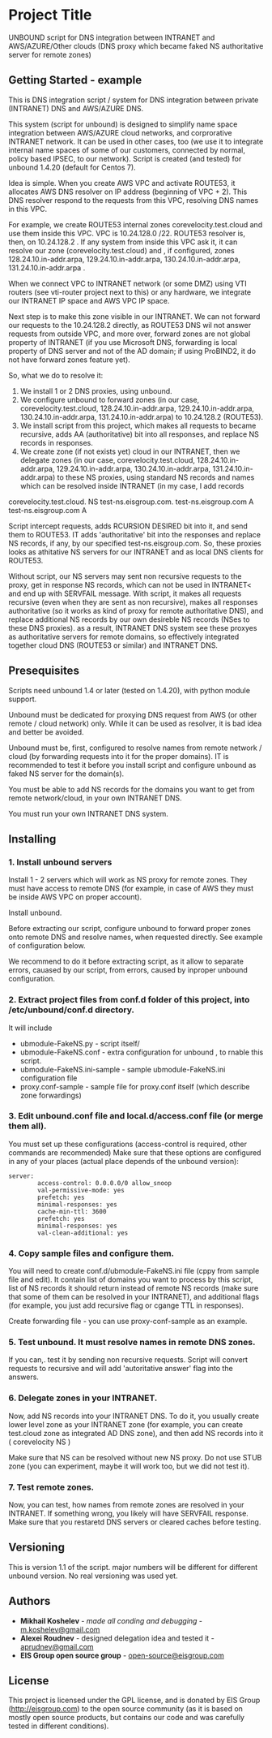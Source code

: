 # Project Title

UNBOUND script for DNS integration between INTRANET and AWS/AZURE/Other clouds
(DNS proxy which became faked NS authoritative server for remote zones)

## Getting Started - example
This is DNS integration script / system for DNS integration between private (INTRANET) DNS and AWS/AZURE DNS. 

This system (script for unbound) is designed to simplify name space integration between 
AWS/AZURE cloud networks, and corprorative INTRANET network. It can be used in other cases, 
too (we use it to integrate internal name spaces of some of our customers, connected by normal,
policy based IPSEC, to our network). 
Script is created (and tested) for unbound 1.4.20 (default for Centos 7).

Idea is simple. When you create AWS VPC and activate ROUTE53, it allocates AWS DNS resolver on IP address (beginning of VPC + 2). 
This DNS resolver respond to the requests from this VPC, resolving DNS names in this VPC.

For example, we create ROUTE53 internal zones corevelocity.test.cloud and use them inside this VPC. VPC is 10.24.128.0 /22. ROUTE53 resolver is, then, on 10.24.128.2 . If any system from inside this VPC ask it, it can resolve our zone (corevelocity.test.cloud) and , if configured, zones 128.24.10.in-addr.arpa, 129.24.10.in-addr.arpa, 130.24.10.in-addr.arpa, 131.24.10.in-addr.arpa .

When we connect VPC to INTRANET network (or some DMZ) using VTI routers (see vti-router project next to this) or any hardware,
we integrate our INTRANET IP space and AWS VPC IP space. 

Next step is to make this zone visible in our INTRANET. We can not forward our requests to the 10.24.128.2 directly, as ROUTE53 DNS wil not answer requests from outside VPC, and more over, forward zones are not global property of INTRANET (if you use Microsoft DNS, forwarding is local property of DNS server and not of the AD domain; if using ProBIND2, it do not have forward zones feature yet).

So, what we do to resolve it:
1) We install 1 or 2 DNS proxies, using unbound.
2) We configure unbound to forward zones (in our case, corevelocity.test.cloud,  128.24.10.in-addr.arpa, 129.24.10.in-addr.arpa, 130.24.10.in-addr.arpa, 131.24.10.in-addr.arpa) to 10.24.128.2 (ROUTE53).
3) We install script from this project, which makes all requests to became recursive, adds AA (authoritative) bit into all responses, and replace NS records in responses.
4) We create zone (if not exists yet) cloud in our INTRANET, then we delegate zones (in our case, corevelocity.test.cloud,  128.24.10.in-addr.arpa, 129.24.10.in-addr.arpa, 130.24.10.in-addr.arpa, 131.24.10.in-addr.arpa) to these NS proxies, using standard NS records and names which can be resolved inside INTRANET (in my case, I add records

  corevelocity.test.cloud. NS test-ns.eisgroup.com.
  test-ns.eisgroup.com A <IP of first NS proxy>
  test-ns.eisgroup.com A <IP of second NS proxy>


Script intercept requests, adds RCURSION DESIRED bit into it, and send them to ROUTE53. IT adds 'authoritative' bit into the responses and replace NS records, if any, by our specified test-ns.eisgroup.com.  So, these proxies looks as athitative NS servers for our INTRANET and as local DNS clients for ROUTE53.

Without script, our NS servers may sent non recursive requests to the proxy, get in response
NS records, which can not be used in INTRANET< and end up with SERVFAIL message. With script, 
it makes all requests recursive (even when they are sent as non recursive), makes all 
responses authoritative (so it works as kind of proxy for remote authoritative DNS),
and replace additional NS records by our own desireble NS records (NSes to these DNS proxies).
as a result, INTRANET DNS system see these proxyes as authoritative servers for remote domains,
so effectively integrated together cloud DNS (ROUTE53 or similar) and INTRANET DNS.

## Presequisites
Scripts need unbound 1.4 or later (tested on 1.4.20), with python module support.

Unbound must be dedicated for proxying DNS request from AWS (or other remote / cloud network)
only. While it can be used as resolver, it is bad idea and better be avoided. 

Unbound must be, first, configured to resolve names from remote network / cloud (by 
forwarding requests into it for the proper domains). IT is recommended to test it before
you install script and configure unbound as faked NS server for the domain(s).

You must be able to add NS records for the domains you want to get from remote network/cloud,
in your own INTRANET DNS.

You must run your own INTRANET DNS system. 

## Installing 

### 1. Install unbound servers
Install 1 - 2 servers which will work as NS proxy for remote zones. They must have access
to remote DNS (for example, in case of AWS they must be inside AWS VPC on proper account).

Install unbound.

Before extracting our script, configure unbound to forward proper zones onto remote DNS
and resolve names, when requested directly. See example of configuration below.

We recommend to do it before extracting script, as it allow to separate errors, cauased by 
our script, from errors, caused by inproper unbound configuration.

### 2. Extract project files from conf.d folder of this project, into /etc/unbound/conf.d directory. 
It will include 
- ubmodule-FakeNS.py - script itself/
- ubmodule-FakeNS.conf - extra configuration for unbound , to rnable this script.
- ubmodule-FakeNS.ini-sample - sample ubmodule-FakeNS.ini configuration file
- proxy.conf-sample - sample file for proxy.conf itself (which describe zone forwardings)

### 3. Edit unbound.conf file and local.d/access.conf file (or merge them all). 
You must set up these configurations (access-control is required, other commands are recommended)
Make sure that these options are configured in any of your places (actual place depends of the unbound version):
```
server:
        access-control: 0.0.0.0/0 allow_snoop
        val-permissive-mode: yes
        prefetch: yes
        minimal-responses: yes
        cache-min-ttl: 3600
        prefetch: yes
        minimal-responses: yes
        val-clean-additional: yes
```

### 4. Copy sample files and configure them.
You will need to create conf.d/ubmodule-FakeNS.ini file (cppy from sample file and edit).
It contain list of domains you want to process by this script, list of NS records it should
return instead of remote NS records (make sure that some of them can be resolved in your 
INTRANET), and additional flags (for example, you just add recursive flag or cgange TTL 
in responses).

Create forwarding file - you can use proxy-conf-sample as an example.


### 5. Test unbound. It must resolve names in remote DNS zones.
If you can,. test it by sending non recursive requests. Script will convert
requests to recursive and will add 'autoritative answer' flag into the answers.

### 6. Delegate zones in your INTRANET.

Now, add NS records into your INTRANET DNS. To do it, you usually create lower level zone
as your INTRANET zone (for example, you can create test.cloud zone as integrated AD DNS zone),
and then add NS records into it ( corevelocity NS <name of NS proxy> )

Make sure that NS can be resolved without new NS proxy. 
Do not use STUB zone (you can experiment, maybe it will work too, but we did not test it).

### 7. Test remote zones.
Now, you can test, how names from remote zones are resolved in your INTRANET.
If something wrong, you likely will have SERVFAIL response. Make sure that you restaretd DNS servers or cleared caches before testing.

## Versioning

This is version 1.1 of the script. major numbers will be different for
different unbound version. No real versioning was used yet.

## Authors

* **Mikhail Koshelev** - *made all conding and debugging* -  m.koshelev@gmail.com 
* **Alexei Roudnev**   - designed delegation idea and tested it - aprudnev@gmail.com
* **EIS Group open source group** - open-source@eisgroup.com


## License

This project is licensed under the GPL license, and is donated by EIS Group (http://eisgroup.com) to the open source community (as it is based on mostly open source products,
but contains our code and was carefully tested in different conditions).
